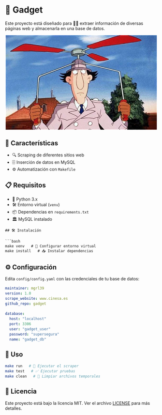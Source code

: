 # 🤖 Gadget

Este proyecto está diseñado para 🕵️‍♂️ extraer información de diversas páginas web y almacenarla en una base de datos.

<p align="center">
  <img src="gadget.jpeg" width="500" alt="Gadget Logo">
</p>

## 🚀 Características

- 🔍 Scraping de diferentes sitios web
- 🗄️ Inserción de datos en MySQL
- ⚙️ Automatización con `Makefile`

## 📋 Requisitos

- 🐍 Python 3.x
- 🛠️ Entorno virtual (`venv`)
- 📦 Dependencias en `requirements.txt`
- 🏛️ MySQL instalado

```
## 🛠️ Instalación

```bash
make venv   # 🔗 Configurar entorno virtual
make install   # 📥 Instalar dependencias
```

## ⚙️ Configuración

Edita `config/config.yaml` con las credenciales de tu base de datos:

```yaml
maintainer: mgrl39
version: 1.0
scrape_website: www.cinesa.es
github_repo: gadget

database:
  host: "localhost"
  port: 3306
  user: "gadget_user"
  password: "supersegura"
  name: "gadget_db"
```

## 🎯 Uso

```bash
make run   # 🤖 Ejecutar el scraper
make test   # ✅ Ejecutar pruebas
make clean   # 🧹 Limpiar archivos temporales
```

## 📜 Licencia

Este proyecto está bajo la licencia MIT. Ver el archivo [LICENSE](LICENSE) para más detalles.
